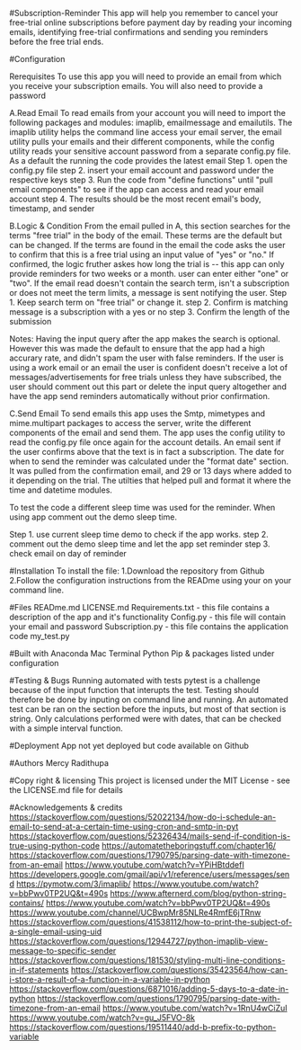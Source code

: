 #Subscription-Reminder
This app will help you remember to cancel your free-trial online subscriptions before payment day by reading your incoming emails, identifying free-trial confirmations and sending you reminders before the free trial ends.

#Configuration

Rerequisites
To use this app you will need to provide an email from which you receive your subscription emails.
You will also need to provide a password

A.Read Email
To read emails from your account you will need to import the following packages and modules: imaplib, emailmessage and emailutils. The imaplib utility helps the command line access your email server, the email utility pulls your emails and their different components, while the config utility reads your sensitive account password from a separate config.py file. As a default the running the code provides the latest email
    Step 1. open the config.py file
    step 2. insert your email account and password under the respective keys
    step 3. Run the code from "define functions" until "pull email components" to see if the app can access and read your email account
    step 4. The results should be the most recent email's body, timestamp, and sender


B.Logic & Condition
From the email pulled in A, this section searches for the terms "free trial" in the body of the email. These terms are the default but can be changed. If the terms are found in the email the code asks the user to confirm that this is a free trial using an input value of "yes" or "no." If confirmed, the logic fruther askes how long the trial is -- this app can only provide reminders for two weeks or a month. user can enter either "one" or "two". If the email read doesn't contain the search term, isn't a subscription or does not meet the term limits, a message is sent notifying the user.
    Step 1. Keep search term on "free trial" or change it.
    step 2. Confirm is matching message is a subscription with a yes or no
    step 3. Confirm the length of the submission

Notes: Having the input query after the app makes the search is optional. However this was made the default to ensure that the app had a high accurary rate, and didn't spam the user with false reminders. If the user is using a work email or an email the user is confident doesn't receive a lot of messages/advertisements for free trials unless they have subscribed, the user should comment out this part or delete the input query altogether and have the app send reminders automatically without prior confirmation.

C.Send Email
To send emails this app uses the Smtp, mimetypes and mime.multipart packages to access the server, write the different components of the email and send them. The app uses the config utility to read the config.py file once again for the account details. An email sent if the user confirms above that the text is in fact a subscription. The date for when to send the reminder was calculated under the "format date" section. It was pulled from the confirmation email, and 29 or 13 days where added to it depending on the trial. The utilties that helped pull and format it where the time and datetime modules. 

To test the code a different sleep time was used for the reminder. When using app comment out the demo sleep time.

  Step 1. use current sleep time demo to check if the app works.
  step 2. comment out the demo sleep time and let the app set reminder
  step 3. check email on day of reminder

#Installation
To install the file:
  1.Download the repository from Github
  2.Follow the configuration instructions from the READme using your on your command line.

#Files
  READme.md
  LICENSE.md
  Requirements.txt - this file contains a description of the app and it's functionality
  Config.py - this file will contain your email and password
  Subscription.py - this file contains the application code
  my_test.py

#Built with
Anaconda
Mac Terminal
Python
Pip
& packages listed under configuration

#Testing & Bugs
Running automated with tests pytest is a challenge because of the input function that interupts the test. Testing should therefore be done by inputing on command line and running. An automated test can be ran on the section before the inputs, but most of that section is string. Only calculations performed were with dates, that can be checked with a simple interval function. 

#Deployment
App not yet deployed but code available on Github

#Authors
Mercy Radithupa 

#Copy right & licensing
This project is licensed under the MIT License - see the LICENSE.md file for details

#Acknowledgements & credits
https://stackoverflow.com/questions/52022134/how-do-i-schedule-an-email-to-send-at-a-certain-time-using-cron-and-smtp-in-pyt
https://stackoverflow.com/questions/52326434/mails-send-if-condition-is-true-using-python-code
https://automatetheboringstuff.com/chapter16/
https://stackoverflow.com/questions/1790795/parsing-date-with-timezone-from-an-email
https://www.youtube.com/watch?v=YPiHBtddefI
https://developers.google.com/gmail/api/v1/reference/users/messages/send
https://pymotw.com/3/imaplib/
https://www.youtube.com/watch?v=bbPwv0TP2UQ&t=490s
https://www.afternerd.com/blog/python-string-contains/
https://www.youtube.com/watch?v=bbPwv0TP2UQ&t=490s
https://www.youtube.com/channel/UCBwpMr85NLRe4RmfE6jTRnw
https://stackoverflow.com/questions/41538112/how-to-print-the-subject-of-a-single-email-using-uid
https://stackoverflow.com/questions/12944727/python-imaplib-view-message-to-specific-sender 
https://stackoverflow.com/questions/181530/styling-multi-line-conditions-in-if-statements
https://stackoverflow.com/questions/35423564/how-can-i-store-a-result-of-a-function-in-a-variable-in-python 
https://stackoverflow.com/questions/6871016/adding-5-days-to-a-date-in-python
https://stackoverflow.com/questions/1790795/parsing-date-with-timezone-from-an-email
https://www.youtube.com/watch?v=1RnU4wCiZuI
https://www.youtube.com/watch?v=gu_J5FVO-8k
https://stackoverflow.com/questions/19511440/add-b-prefix-to-python-variable 